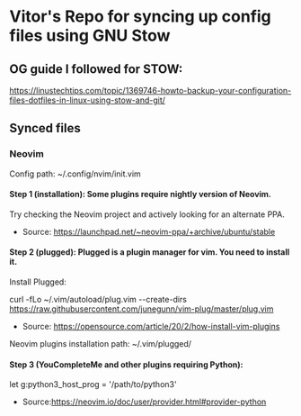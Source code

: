 # Vitor's Repo for syncing up config files using GNU Stow

## OG guide I followed for STOW:
https://linustechtips.com/topic/1369746-howto-backup-your-configuration-files-dotfiles-in-linux-using-stow-and-git/

## Synced files
### Neovim
Config path: ~/.config/nvim/init.vim

#### Step 1 (installation): Some plugins require nightly version of Neovim.
Try checking the Neovim project and actively looking for an alternate PPA.
* Source: https://launchpad.net/~neovim-ppa/+archive/ubuntu/stable

#### Step 2 (plugged): Plugged is a plugin manager for vim. You need to install it.
Install Plugged: 

curl -fLo ~/.vim/autoload/plug.vim --create-dirs \
  https://raw.githubusercontent.com/junegunn/vim-plug/master/plug.vim

* Source: https://opensource.com/article/20/2/how-install-vim-plugins

Neovim plugins installation path: ~/.vim/plugged/

#### Step 3 (YouCompleteMe and other plugins requiring Python):
let g:python3_host_prog = '/path/to/python3'

* Source:https://neovim.io/doc/user/provider.html#provider-python


